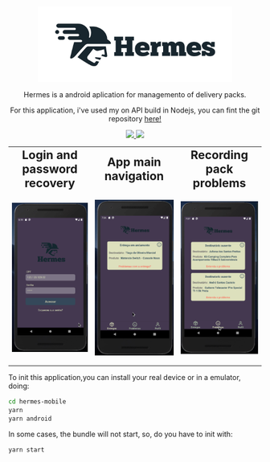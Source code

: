 <p align="center">
  <img src="src/assets/logo.png" height="150px">
</p>
<p align="center">Hermes is a android aplication for managemento of delivery packs.</p>
<p align="center" style="text-align: center;">For this application, i've used my on API build in Nodejs, you can fint the git repository <a href="https://github.com/mycatdoitbetter/hermes-backend">here!</a></a></p>

<p align="center">
  
  <a aria-label="React Version" href="https://github.com/facebook/react-native">
    <img src="https://img.shields.io/badge/react_native-0.62.2-informational?logo=react"></img>
  </a>
  <a aria-label="Github API" href="https://github.com/mycatdoitbetter/hermes-backend">
    <img src="https://img.shields.io/badge/API-yellow?logo=docker"></img>
  </a>

</p>

<table border="0" align="center"> 
  <tr align="center">
     <td><b style="font-size:23px">Login and password recovery</b></td>
     <td><b style="font-size:23px">App main navigation</b></td>
     <td><b style="font-size:23px">Recording pack problems</b></td>
  </tr>
  <tr align="center">
    <td>
      <p>
        <img width="337" height="auto" src="demo/login.gif">
       </p>
     </td>
     <td>
       <p>
        <img width="337" height="auto" src="demo/navigation.gif">
       </p>
     </td>
     <td>
      <p>
        <img width="337" height="auto" src="demo/recording.gif">
       </p>
     </td>
  </tr>
 </table>

 To init this application,you can install your real device or in a emulator, doing:
 ```bash
 cd hermes-mobile
 yarn
 yarn android
 ```
In some cases, the bundle will not start, so, do you have to init with:
```bash
yarn start
```
